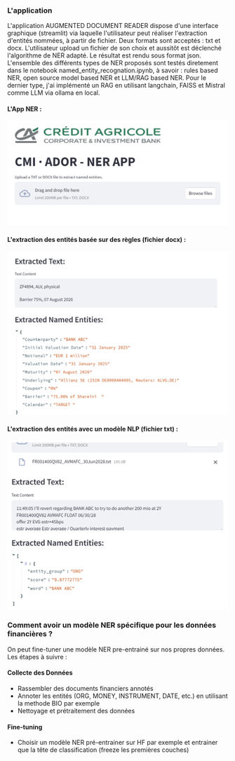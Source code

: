 ### L'application
L'application AUGMENTED DOCUMENT READER dispose d'une interface graphique (streamlit) via laquelle l'utilisateur peut réaliser l'extraction d'entités nommées, à partir de fichier.
Deux formats sont acceptés : txt et docx. L'utilisateur upload un fichier de son choix et aussitôt est déclenché l'algorithme de NER adapté. Le résultat est rendu sous format json.
L'ensemble des différents types de NER proposés sont testés diretement dans le notebook named_entity_recognation.ipynb, à savoir : rules based NER, open source model based NER et LLM/RAG based NER. Pour le dernier type, j'ai implémenté un RAG en utilisant langchain, FAISS et Mistral comme LLM via ollama en local.

#### L'App NER :
![L'App NER](src/images/app.png)

#### L'extraction des entités basée sur des règles (fichier docx) :
![L'App NER](src/images/v_docx.png)

#### L'extraction des entités avec un modèle NLP (fichier txt) :
![L'App NER](src/images/v_txt.png)

### Comment avoir un modèle NER spécifique pour les données financières ?
On peut fine-tuner une modèle NER pre-entrainé sur nos propres données. Les étapes à suivre :
#### Collecte des Données  
- Rassembler des documents financiers annotés 
- Annoter les entités (ORG, MONEY, INSTRUMENT, DATE, etc.) en utilisant la methode BIO par exemple
- Nettoyage et prétraitement des données

#### Fine-tuning
- Choisir un modèle NER pré-entrainer sur HF par exemple et entrainer que la tête de classification (freeze les premières couches)


